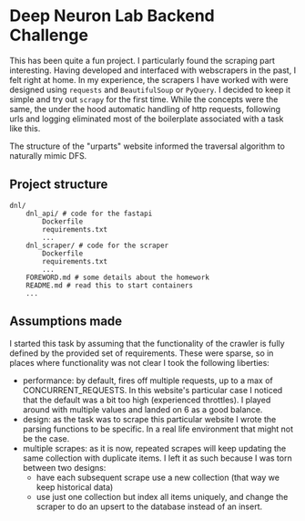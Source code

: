 # Deep Neuron Lab Backend Challenge

This has been quite a fun project. I particularly found the scraping part interesting. Having
developed and interfaced with webscrapers in the past, I felt right at home. In my experience, the
scrapers I have worked with were designed using `requests` and `BeautifulSoup` or `PyQuery`. I
decided to keep it simple and try out `scrapy` for the first time. While the concepts
were the same, the under the hood automatic handling of http requests, following urls and logging
eliminated most of the boilerplate associated with a task like this.

The structure of the "urparts" website informed the traversal algorithm to naturally mimic DFS.

## Project structure

```
dnl/
    dnl_api/ # code for the fastapi
        Dockerfile
        requirements.txt
        ...
    dnl_scraper/ # code for the scraper
        Dockerfile
        requirements.txt
        ...
    FOREWORD.md # some details about the homework
    README.md # read this to start containers
    ...
```

## Assumptions made

I started this task by assuming that the functionality of the crawler is fully defined by the provided
set of requirements. These were sparse, so in places where functionality was not clear I took the
following liberties:

- performance: by default, fires off multiple requests, up to a max of CONCURRENT_REQUESTS. In this 
website's particular case I noticed that the default was a bit too high (experienced throttles).
I played around with multiple values and landed on 6 as a good balance.
- design: as the task was to scrape this particular website I wrote the parsing functions to be
specific. In a real life environment that might not be the case.
- multiple scrapes: as it is now, repeated scrapes will keep updating the same collection with
duplicate items. I left it as such because I was torn between two designs:
  - have each subsequent scrape use a new collection (that way we keep historical data)
  - use just one collection but index all items uniquely, and change the scraper to do an upsert to
the database instead of an insert.
